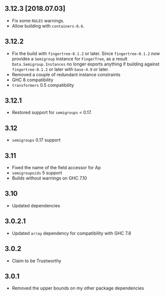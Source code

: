 3.12.3 [2018.07.03]
-------------------
* Fix some `RULES` warnings.
* Allow building with `containers-0.6`.

3.12.2
------
* Fix the build with `fingertree-0.1.2` or later. Since `fingertree-0.1.2` now
  provides a `Semigroup` instance for `FingerTree`, as a result
  `Data.Semigroup.Instances` no longer exports anything if building against
  `fingertree-0.1.2` or later with `base-4.9` or later.
* Removed a couple of redundant instance constraints
* GHC 8 compatibility
* `transformers` 0.5 compatibility

3.12.1
----
* Restored support for `semigroups` < 0.17.

3.12
----
* `semigroups` 0.17 support

3.11
----
* Fixed the name of the field accessor for Ap
* `semigroupoids` 5 support
* Builds without warnings on GHC 7.10

3.10
----
* Updated dependencies

3.0.2.1
-------
* Updated `array` dependency for compatibility with GHC 7.8

3.0.2
-----
* Claim to be Trustworthy

3.0.1
---
* Removed the upper bounds on my other package dependencies
